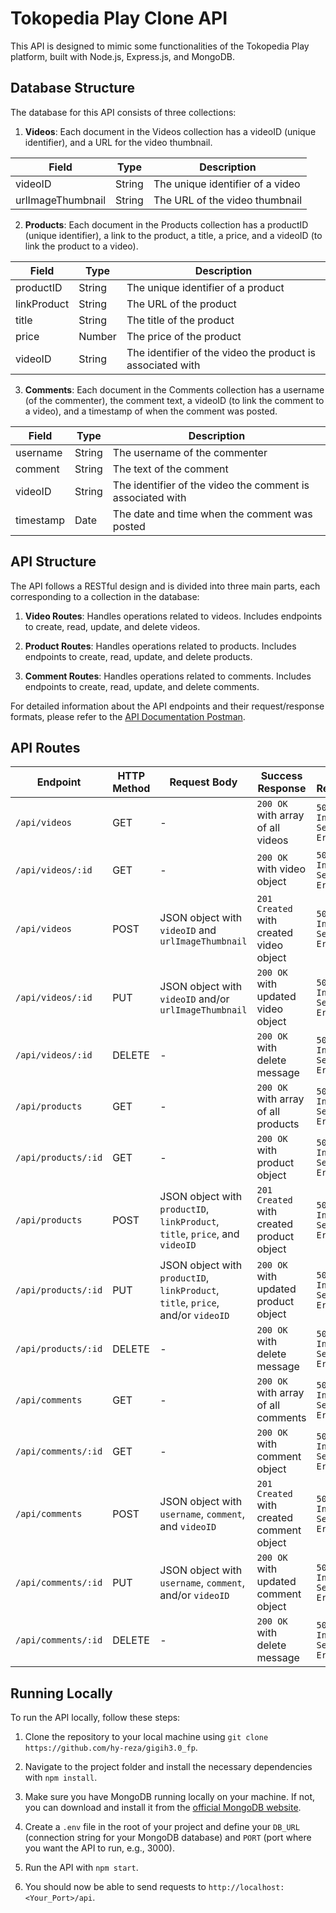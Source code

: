# Tokopedia Play Clone API

This API is designed to mimic some functionalities of the Tokopedia Play platform, built with Node.js, Express.js, and MongoDB.

## Database Structure

The database for this API consists of three collections:

1. **Videos**: Each document in the Videos collection has a videoID (unique identifier), and a URL for the video thumbnail.

| Field | Type | Description |
|-------|------|-------------|
| videoID | String | The unique identifier of a video |
| urlImageThumbnail | String | The URL of the video thumbnail |


2. **Products**: Each document in the Products collection has a productID (unique identifier), a link to the product, a title, a price, and a videoID (to link the product to a video).

| Field | Type | Description |
|-------|------|-------------|
| productID | String | The unique identifier of a product |
| linkProduct | String | The URL of the product |
| title | String | The title of the product |
| price | Number | The price of the product |
| videoID | String | The identifier of the video the product is associated with |

3. **Comments**: Each document in the Comments collection has a username (of the commenter), the comment text, a videoID (to link the comment to a video), and a timestamp of when the comment was posted.

| Field | Type | Description |
|-------|------|-------------|
| username | String | The username of the commenter |
| comment | String | The text of the comment |
| videoID | String | The identifier of the video the comment is associated with |
| timestamp | Date | The date and time when the comment was posted |

## API Structure

The API follows a RESTful design and is divided into three main parts, each corresponding to a collection in the database:

1. **Video Routes**: Handles operations related to videos. Includes endpoints to create, read, update, and delete videos.

2. **Product Routes**: Handles operations related to products. Includes endpoints to create, read, update, and delete products.

3. **Comment Routes**: Handles operations related to comments. Includes endpoints to create, read, update, and delete comments.

For detailed information about the API endpoints and their request/response formats, please refer to the [API Documentation Postman](https://gist.github.com/username/gistid).

## API Routes

| Endpoint | HTTP Method | Request Body | Success Response | Error Response |
|----------|-------------|--------------|------------------|----------------|
| `/api/videos` | GET | - | `200 OK` with array of all videos | `500 Internal Server Error` |
| `/api/videos/:id` | GET | - | `200 OK` with video object | `500 Internal Server Error` |
| `/api/videos` | POST | JSON object with `videoID` and `urlImageThumbnail` | `201 Created` with created video object | `500 Internal Server Error` |
| `/api/videos/:id` | PUT | JSON object with `videoID` and/or `urlImageThumbnail` | `200 OK` with updated video object | `500 Internal Server Error` |
| `/api/videos/:id` | DELETE | - | `200 OK` with delete message | `500 Internal Server Error` |
| `/api/products` | GET | - | `200 OK` with array of all products | `500 Internal Server Error` |
| `/api/products/:id` | GET | - | `200 OK` with product object | `500 Internal Server Error` |
| `/api/products` | POST | JSON object with `productID`, `linkProduct`, `title`, `price`, and `videoID` | `201 Created` with created product object | `500 Internal Server Error` |
| `/api/products/:id` | PUT | JSON object with `productID`, `linkProduct`, `title`, `price`, and/or `videoID` | `200 OK` with updated product object | `500 Internal Server Error` |
| `/api/products/:id` | DELETE | - | `200 OK` with delete message | `500 Internal Server Error` |
| `/api/comments` | GET | - | `200 OK` with array of all comments | `500 Internal Server Error` |
| `/api/comments/:id` | GET | - | `200 OK` with comment object | `500 Internal Server Error` |
| `/api/comments` | POST | JSON object with `username`, `comment`, and `videoID` | `201 Created` with created comment object | `500 Internal Server Error` |
| `/api/comments/:id` | PUT | JSON object with `username`, `comment`, and/or `videoID` | `200 OK` with updated comment object | `500 Internal Server Error` |
| `/api/comments/:id` | DELETE | - | `200 OK` with delete message | `500 Internal Server Error` |


## Running Locally

To run the API locally, follow these steps:

1. Clone the repository to your local machine using `git clone https://github.com/hy-reza/gigih3.0_fp`.

2. Navigate to the project folder and install the necessary dependencies with `npm install`.

3. Make sure you have MongoDB running locally on your machine. If not, you can download and install it from the [official MongoDB website](https://www.mongodb.com/try/download/community).

4. Create a `.env` file in the root of your project and define your `DB_URL` (connection string for your MongoDB database) and `PORT` (port where you want the API to run, e.g., 3000).

5. Run the API with `npm start`.

6. You should now be able to send requests to `http://localhost:<Your_Port>/api`.
